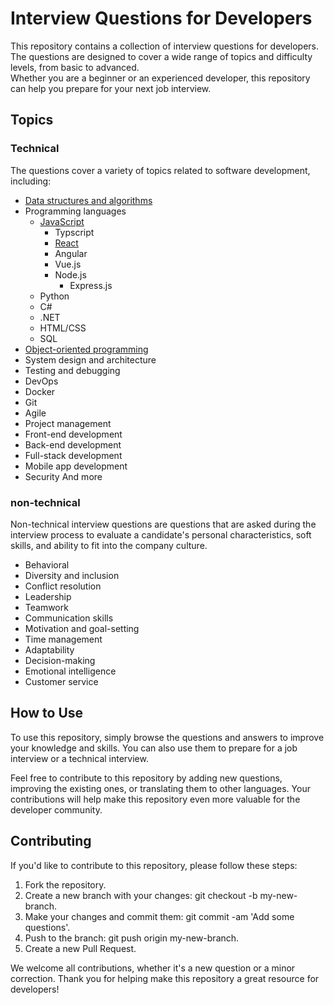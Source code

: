 # Interview Questions for Developers
This repository contains a collection of interview questions for developers. The questions are designed to cover a wide range of topics and difficulty levels, from basic to advanced.  
Whether you are a beginner or an experienced developer, this repository can help you prepare for your next job interview.

## Topics
### Technical
The questions cover a variety of topics related to software development, including:
- [Data structures and algorithms](https://github.com/valakhosravi/Interview-Questions-Answers/blob/main/Data%20structures%20and%20algorithms/README.md)  
- Programming languages
  - [JavaScript](https://github.com/valakhosravi/Interview-Questions-Answers/tree/main/Javascript/README.md)
    - Typscript
    - [React](https://github.com/valakhosravi/Interview-Questions-Answers/tree/main/React/README.md)
    - Angular
    - Vue.js
    - Node.js
      - Express.js
  - Python
  - C#
  - .NET
  - HTML/CSS
  - SQL
- [Object-oriented programming](https://github.com/valakhosravi/Interview-Questions-Answers/tree/main/Object-oriented%20programming/README.md)  
- System design and architecture  
- Testing and debugging  
- DevOps
- Docker
- Git
- Agile
- Project management
- Front-end development
- Back-end development
- Full-stack development
- Mobile app development
- Security
And more  
### non-technical
Non-technical interview questions are questions that are asked during the interview process to evaluate a candidate's personal characteristics, soft skills, and ability to fit into the company culture.
- Behavioral
- Diversity and inclusion
- Conflict resolution
- Leadership
- Teamwork
- Communication skills
- Motivation and goal-setting
- Time management
- Adaptability
- Decision-making
- Emotional intelligence
- Customer service
## How to Use
To use this repository, simply browse the questions and answers to improve your knowledge and skills. You can also use them to prepare for a job interview or a technical interview.

Feel free to contribute to this repository by adding new questions, improving the existing ones, or translating them to other languages. Your contributions will help make this repository even more valuable for the developer community.

## Contributing
If you'd like to contribute to this repository, please follow these steps:

1. Fork the repository.
2. Create a new branch with your changes: git checkout -b my-new-branch.
3. Make your changes and commit them: git commit -am 'Add some questions'.
4. Push to the branch: git push origin my-new-branch.
5. Create a new Pull Request.  

We welcome all contributions, whether it's a new question or a minor correction. Thank you for helping make this repository a great resource for developers!
